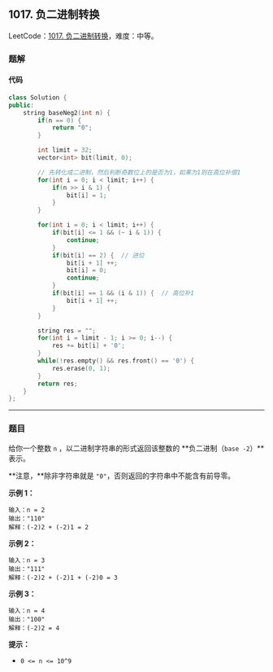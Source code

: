 ## 1017. 负二进制转换

LeetCode：[1017. 负二进制转换](https://leetcode.cn/problems/convert-to-base-2/)，难度：中等。

### 题解

#### 代码

```c++
class Solution {
public:
    string baseNeg2(int n) {
        if(n == 0) {
            return "0";
        }

        int limit = 32;
        vector<int> bit(limit, 0);

        // 先转化成二进制，然后判断奇数位上的是否为1，如果为1则在高位补偿1
        for(int i = 0; i < limit; i++) {
            if(n >> i & 1) {
                bit[i] = 1;
            }
        }

        for(int i = 0; i < limit; i++) {
            if(bit[i] <= 1 && (~ i & 1)) {
                continue;
            }
            if(bit[i] == 2) {  // 进位
                bit[i + 1] ++;
                bit[i] = 0;
                continue;
            }
            if(bit[i] == 1 && (i & 1)) {  // 高位补1
                bit[i + 1] ++;
            }
        }

        string res = "";
        for(int i = limit - 1; i >= 0; i--) {
            res += bit[i] + '0';
        }
        while(!res.empty() && res.front() == '0') {
            res.erase(0, 1);
        }
        return res;
    }
};
```



---



### 题目

给你一个整数 `n` ，以二进制字符串的形式返回该整数的 **负二进制（`base -2`）**表示。

**注意，**除非字符串就是 `"0"`，否则返回的字符串中不能含有前导零。

 

**示例 1：**

```
输入：n = 2
输出："110"
解释：(-2)2 + (-2)1 = 2
```

**示例 2：**

```
输入：n = 3
输出："111"
解释：(-2)2 + (-2)1 + (-2)0 = 3
```

**示例 3：**

```
输入：n = 4
输出："100"
解释：(-2)2 = 4
```

 

**提示：**

- `0 <= n <= 10^9`


